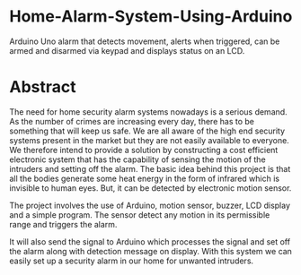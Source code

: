 # Home-Alarm-System-Using-Arduino
Arduino Uno alarm that detects movement, alerts when triggered, can be armed and disarmed via keypad and displays status on an LCD.
# Abstract
The need for home security alarm systems nowadays is a serious demand. As the number of crimes are
increasing every day, there has to be something that will keep us safe. We are all aware of the high end
security systems present in the market but they are not easily available to everyone. We therefore intend
to provide a solution by constructing a cost efficient electronic system that has the capability of sensing
the motion of the intruders and setting off the alarm. The basic idea behind this project is that all the
bodies generate some heat energy in the form of infrared which is invisible to human eyes. But, it can
be detected by electronic motion sensor.

The project involves the use of Arduino, motion sensor, buzzer, LCD display and a simple program.
The sensor detect any motion in its permissible range and triggers the alarm.

It will also send the signal to Arduino which processes the signal and set off the alarm along with
detection message on display. With this system we can easily set up a security alarm in our home for
unwanted intruders.




